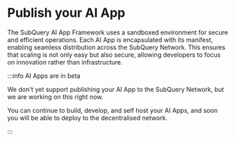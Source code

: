 # Publish your AI App

The SubQuery AI App Framework uses a sandboxed environment for secure and efficient operations. Each AI App is encapsulated with its manifest, enabling seamless distribution across the SubQuery Network. This ensures that scaling is not only easy but also secure, allowing developers to focus on innovation rather than infrastructure.

:::info AI Apps are in beta

We don't yet support publishing your AI App to the SubQuery Network, but we are working on this right now.

You can continue to build, develop, and self host your AI Apps, and soon you will be able to deploy to the decentralised network.

:::
